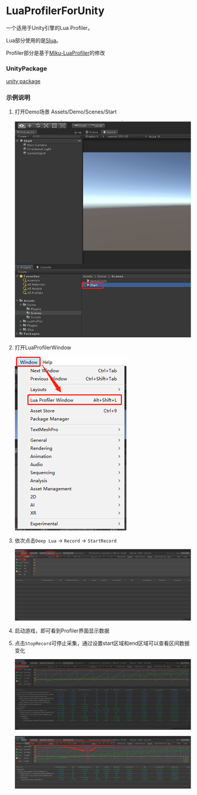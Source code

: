 # LuaProfilerForUnity

一个适用于Unity引擎的Lua Profiler。

Lua部分使用的是[Slua](https://github.com/pangweiwei/slua)。

Profiler部分是基于[Miku-LuaProfiler](https://github.com/leinlin/Miku-LuaProfiler)的修改

### UnityPackage

[unity package](Package)

### 示例说明

1. 打开Demo场景 Assets/Demo/Scenes/Start

   ![img](Document/pic/03.png)

   

2. 打开LuaProfilerWindow

   ![img](Document\pic\02.png)

3. 依次点击`Deep Lua` -> `Record` -> `StartRecord`

   ![img](Document\pic\01.png)

4. 启动游戏，即可看到Profiler界面显示数据

5. 点击`StopRecord`可停止采集，通过设置start区域和end区域可以查看区间数据变化

   ![img](Document/pic/04.png)

   ![img](Document/pic/05.png)



